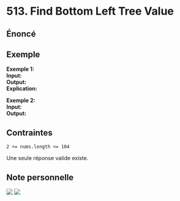 # 513. Find Bottom Left Tree Value

## Énoncé

## Exemple

**Exemple 1:**  
**Input:**  
**Output:**  
**Explication:**

**Exemple 2:**  
**Input:**  
**Output:**

## Contraintes

`2 <= nums.length <= 104`

Une seule réponse valide existe.

## Note personnelle

<img src="../imgs/0003-runtime.png"/>
<img src="../imgs/0003-memory.png"/>
